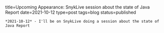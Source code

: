 
title=Upcoming Appearance: SnykLive session about the state of Java Report 
date=2021-10-12
type=post
tags=blog
status=published
~~~~~~
*2021-10-12* - I'll be on SnykLive doing a session about the state of Java Report 
            